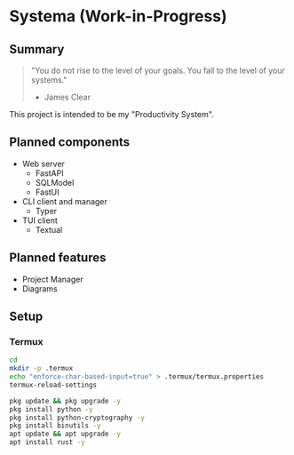 # Systema (Work-in-Progress)

## Summary

> "You do not rise to the level of your goals. You fall to the level of your systems."
>
> - James Clear

This project is intended to be my "Productivity System".

## Planned components

- Web server
  - FastAPI
  - SQLModel
  - FastUI
- CLI client and manager
  - Typer
- TUI client
  - Textual

## Planned features

- Project Manager
- Diagrams

## Setup

### Termux

```bash
cd
mkdir -p .termux
echo "enforce-char-based-input=true" > .termux/termux.properties
termux-reload-settings

pkg update && pkg upgrade -y
pkg install python -y
pkg install python-cryptography -y
pkg install binutils -y
apt update && apt upgrade -y
apt install rust -y
```
